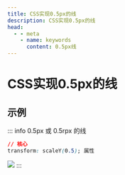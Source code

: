 ```yaml
---
title: CSS实现0.5px的线
description: CSS实现0.5px的线
head:
  - - meta
    - name: keywords
      content: 0.5px线
---
```


# CSS实现0.5px的线

## 示例

::: info 0.5px 或 0.5rpx 的线
``` css
// 核心
transform: scaleY(0.5); 属性
```
<img src="http://www.jwblog.cn/images/pc/code/line_one.png" />
:::